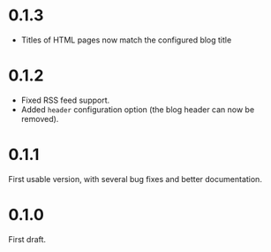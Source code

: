 # 0.1.3

- Titles of HTML pages now match the configured blog title

# 0.1.2

- Fixed RSS feed support.
- Added `header` configuration option (the blog header can now be removed).

# 0.1.1

First usable version, with several bug fixes and better documentation.

# 0.1.0 

First draft.
